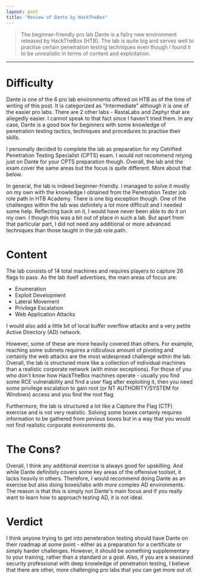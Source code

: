```yaml
---
layout: post
title: "Review of Dante by HackTheBox"
---
```


> The beginner-friendly pro lab Dante is a failry new environment released by HackTheBox (HTB). The lab is quite big and serves well to practise certain penetration testing techniques even though
I found it to be unrealistic in terms of content and exploitation.

---

# Difficulty

Dante is one of the 6 pro lab environments offered on HTB as of the time of writing of this post. It is categorized as "Intermediate" although it is one of the easier pro labs.
There are 2 other labs - RastaLabs and Zephyr that are allegedly easier. I cannot speak to that fact since I haven't tried them. In any case, Dante is a good box for beginners with some 
knowledge of penetration testing tactics, techniques and procedures to practise their skills.

I personally decided to complete the lab as preparation for my Cetrified Penetration Testing Specialist (CPTS) exam. I would not recommend relying just on Dante for your CPTS preparation though.
Overall, the lab and the exam cover the same areas but the focus is quite different. More about that below.

In general, the lab is indeed beginner-friendly. I managed to solve it mostly on my own with the knowledge I obtained from the Penetration Tester job role path in HTB Academy. There is
one big exception though. One of the challenges within the lab was definitely a lot more difficult and I needed some help. Reflecting back on it, I would have never been able to do it on my
own. I though this was a bit out of place in such a lab. But apart from that particular part, I did not need any additional or more advanced techniques than those taught in the job role path.

# Content

The lab consists of 14 total machines and requires players to capture 26 flags to pass. As the lab itself advertises, the main areas of focus are:

* Enumeration
* Exploit Development
* Lateral Movement
* Privilege Escalation
* Web Application Attacks

I would also add a little bit of local buffer overflow attacks and a very petite Active Directory (AD) network. 

However, some of these are more heavily covered than others. For example, reaching some subnets requires a ridiculous amount of pivoting and certainly the web attacks are the most widespread
challenge within the lab. Overall, the lab is structured more like a collection of individual machines than a realistic corporate network (with minor exceptions). For those of you who don't
know how HackTheBox machines operate - usually you find some RCE vulnerability and find a user flag after exploiting it, then you need some privilege escalation to gain root (or 
NT AUTHORITY/SYSTEM for Windows) access and you find the root flag.

Furthermore, the lab is structured a lot like a Capture the Flag (CTF) exercise and is not very realistic. Solving some boxes certainly requires information to be gathered from pevious boxes
but in a way that you would not find realistic corporate evnironments do.

# The Cons?

Overall, I think any additional exercise is always good for upskilling. And while Dante definitely covers some key areas of the offensive toolset, it lacks heavily in others. Therefore,
I would recommend doing Dante as an exercise but also doing boxes/labs with more complex AD environments. The reason is that this is simply not Dante's main focus and if you really want to
learn how to approach testing AD, it is not ideal.

# Verdict

I think anyone trying to get into peneteration testing should have Dante on their roadmap at some point - either as a preparation for a certificate or simply harder challenges. However, it
should be something supplementary to your training, rather than a standard or a goal. Also, if you are a seasoned security professional with deep knowledge of penetration testing, I believe
that there are other, more challenging pro labs that you can get more out of.